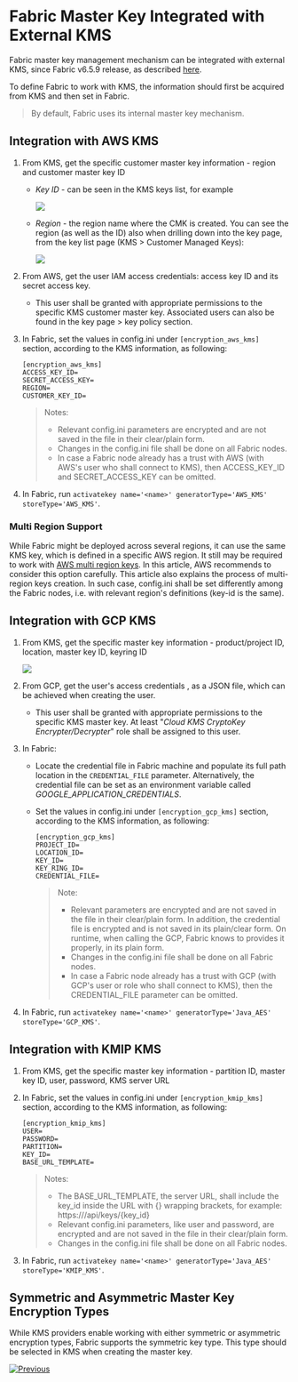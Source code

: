 # Fabric Master Key Integrated with External KMS

Fabric master key management mechanism can be integrated with external KMS, since Fabric v6.5.9 release, as described [here](/articles/26_fabric_security/02_fabric_entities_design.md#kms).

To define Fabric to work with KMS, the information should first be acquired from KMS and then set in Fabric.
> By default, Fabric uses its internal master key mechanism. 



## Integration with AWS KMS

1. From KMS, get the specific customer master key information - region and customer master key ID

   - *Key ID* - can be seen in the KMS keys list, for example

     ![](images/10a_aws_KMS_key_list.jpg)

   - *Region* - the region name where the CMK is created. You can see the region (as well as the ID) also when drilling down into the key page, from the key list page (KMS > Customer Managed Keys):

     ![](images/10a_aws_KMS_CMK.jpg)

2. From AWS, get the user IAM access credentials: access key ID and its secret access key.

   - This user shall be granted with appropriate permissions to the specific KMS customer master key. Associated users can also be found in the key page > key policy section. 

3. In Fabric, set the values in config.ini under ``[encryption_aws_kms]`` section, according to the KMS information, as following: 

   ~~~
   [encryption_aws_kms]
   ACCESS_KEY_ID=
   SECRET_ACCESS_KEY=
   REGION=
   CUSTOMER_KEY_ID=
   ~~~
   >  Notes: 
   >
   >  * Relevant config.ini parameters are encrypted and are not saved in the file in their clear/plain form.
   >  * Changes in the config.ini file shall be done on all Fabric nodes.
   >  * In case a Fabric node already has a trust with AWS (with AWS's user who shall connect to KMS), then ACCESS_KEY_ID and SECRET_ACCESS_KEY can be omitted.

4. In Fabric, run ``activatekey name='<name>' generatorType='AWS_KMS' storeType='AWS_KMS'``.

### Multi Region Support

While Fabric might be deployed across several regions, it can use the same KMS key, which is defined in a specific AWS region. It still may be required to work with [AWS multi region keys](https://docs.aws.amazon.com/kms/latest/developerguide/multi-region-keys-overview.html). In this article, AWS recommends to consider this option carefully. This article also explains the process of multi-region keys creation. In such case, config.ini shall be set differently among the Fabric nodes, i.e. with relevant region's definitions (key-id is the same).



## Integration with GCP KMS

1. From KMS, get the specific master key information - product/project ID, location, master key ID, keyring ID

   ![](images/10a_gcp_KMS_MK.jpg)

2. From GCP, get the user's access credentials , as a JSON file, which can be achieved when creating the user. 

   - This user shall be granted with appropriate permissions to the specific KMS master key. At least "*Cloud KMS CryptoKey Encrypter/Decrypter*" role shall be assigned to this user.

3. In Fabric:

   - Locate the credential file in Fabric machine and populate its full path location in the ``CREDENTIAL_FILE`` parameter. Alternatively, the credential file can be set as an environment variable called *GOOGLE_APPLICATION_CREDENTIALS*.
   - Set the values in config.ini under ``[encryption_gcp_kms]`` section, according to the KMS information, as following:

      ~~~
      [encryption_gcp_kms]
      PROJECT_ID=
      LOCATION_ID=
      KEY_ID=
      KEY_RING_ID=
      CREDENTIAL_FILE=
      ~~~
      >  Note: 
      >
      >  * Relevant parameters are encrypted and are not saved in the file in their clear/plain form. In addition, the credential file is encrypted and is not saved in its plain/clear form. On runtime, when calling the GCP, Fabric knows to provides it properly, in its plain form. 
      >  * Changes in the config.ini file shall be done on all Fabric nodes.
      >  * In case a Fabric node already has a trust with GCP (with GCP's user or role who shall connect to KMS), then the CREDENTIAL_FILE parameter can be omitted.

4. In Fabric, run ``activatekey name='<name>' generatorType='Java_AES' storeType='GCP_KMS'``.



## Integration with KMIP KMS

1. From KMS, get the specific master key information - partition ID, master key ID, user, password, KMS server URL

2. In Fabric, set the values in config.ini under ``[encryption_kmip_kms]`` section, according to the KMS information, as following: 

   ~~~
   [encryption_kmip_kms] 
   USER=
   PASSWORD=
   PARTITION=
   KEY_ID=
   BASE_URL_TEMPLATE=
   ~~~

   >  Notes: 
   >
   >  * The BASE_URL_TEMPLATE, the server URL, shall include the key_id inside the URL with {} wrapping brackets, for example: https://<KMS-host>/api/keys/{key_id}
   >  * Relevant config.ini parameters, like user and password, are encrypted and are not saved in the file in their clear/plain form.
   >  * Changes in the config.ini file shall be done on all Fabric nodes.

3. In Fabric, run ``activatekey name='<name>' generatorType='Java_AES' storeType='KMIP_KMS'``.



## Symmetric and Asymmetric Master Key Encryption Types

While KMS providers enable working with either symmetric or asymmetric encryption types, Fabric supports the symmetric key type. This type should be selected in KMS when creating the master key. 



[![Previous](/articles/images/Previous.png)](/articles/99_fabric_infras/devops/10_fabric_definde_master_key.md)


